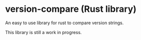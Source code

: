 # version-compare (Rust library)
An easy to use library for rust to compare version strings.

This library is still a work in progress.